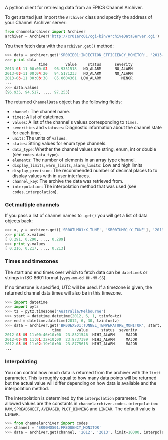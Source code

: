 A python client for retrieving data from an EPICS Channel Archiver.

To get started just import the `Archiver` class and specify the address of your Channel Archiver server:

```python
from channelarchiver import Archiver
archiver = Archiver('http://cr01arc01/cgi-bin/ArchiveDataServer.cgi')
```

You then fetch data with the `archiver.get()` method:

```python
>>> data = archiver.get('SR00IE01:INJECTION_EFFICIENCY_MONITOR', '2013-08-11', '2013-08-12')
>>> print data
               time        value     status      severity
2013-08-11 00:00:02   96.9351518   NO_ALARM      NO_ALARM
2013-08-11 00:04:20   94.5171233   NO_ALARM      NO_ALARM
2013-08-11 00:08:38   85.0604361  LOW_ALARM         MINOR
...
>>> data.values
[96.935, 94.517, ..., 97.253]
```

The returned `ChannelData` object has the following fields:

* `channel`: The channel name.
* `times`: A list of datetimes.
* `values`: A list of the channel's values corresponding to `times`.
* `severities` and `statuses`: Diagnostic information about the channel state for each time.
* `units`: The units of `values`.
* `states`: String values for enum type channels.
* `data_type`: Whether the channel values are string, enum, int or double (see `codes.data_type`).
* `elements`: The number of elements in an array type channel.
* `display_limits`, `warn_limits`, `alarm_limits`: Low and high limits
* `display_precision`: The recommended number of decimal places to to display values with in user interfaces.
* `channel_key`: The archive the data was retrieved from.
* `interpolation`: The interpolation method that was used (see `codes.interpolation`).

### Get multiple channels

If you pass a list of channel names to `.get()` you will get a list of data objects back:

```python
>>> x, y = archiver.get(['SR00TUM01:X_TUNE', 'SR00TUM01:Y_TUNE'], '2013-08-24 09:00', '2013-08-24 19:00')
>>> print x.values
[ 0.291, 0.290, ..., 0.289]
>>> print y.values
[ 0.216, 0.217, ..., 0.213]
```

### Times and timezones

The start and end times over which to fetch data can be `datetime`s or strings in ISO 8601 format (`yyyy-mm-dd HH-MM-SS`).

If no timezone is specified, UTC will be used. If a timezone is given, the returned channel data times will also be in this timezone.

```python
>>> import datetime
>>> import pytz
>>> tz = pytz.timezone('Australia/Melbourne')
>>> start = datetime.datetime(2012, 6, 1, tzinfo=tz)
>>> end = datetime.datetime(2012, 6, 30, tzinfo=tz)
>>> data = archiver.get('BR00EXS01:TUNNEL_TEMPERATURE_MONITOR', start, end)
                     time       value      status  severity
2012-08-09 11:00:46+10:00  23.8521546  HIHI_ALARM     MAJOR
2012-08-09 11:01:32+10:00  23.8737399  HIHI_ALARM     MAJOR
2012-08-09 11:02:19+10:00  23.8775618  HIHI_ALARM     MAJOR
...
```

### Interpolating

You can control how much data is returned from the archiver with the `limit` parameter. This is roughly equal to how many data points will be returned but the actual value will differ depending on how data is available and the interpolation method.

The interpolation is determined by the `interpolation` parameter. The allowed values are the constants in `channelarchiver.codes.interpolation`: `RAW`, `SPREADSHEET`, `AVERAGED`, `PLOT_BINNING` and `LINEAR`. The default value is `LINEAR`.

```python
>>> from channelarchiver import codes
>>> channel = 'SR00MOS01:FREQUENCY_MONITOR'
>>> data = archiver.get(channel, '2012', '2013', limit=10000, interpolation=codes.interpolation.RAW)
```

